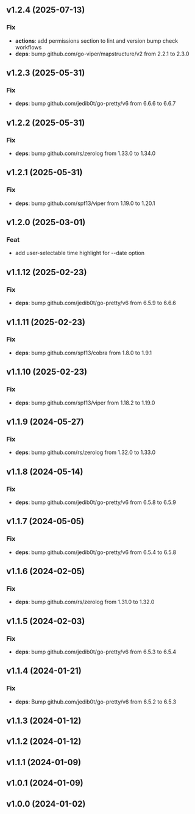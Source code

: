 ## v1.2.4 (2025-07-13)

### Fix

- **actions**: add permissions section to lint and version bump check workflows
- **deps**: bump github.com/go-viper/mapstructure/v2 from 2.2.1 to 2.3.0

## v1.2.3 (2025-05-31)

### Fix

- **deps**: bump github.com/jedib0t/go-pretty/v6 from 6.6.6 to 6.6.7

## v1.2.2 (2025-05-31)

### Fix

- **deps**: bump github.com/rs/zerolog from 1.33.0 to 1.34.0

## v1.2.1 (2025-05-31)

### Fix

- **deps**: bump github.com/spf13/viper from 1.19.0 to 1.20.1

## v1.2.0 (2025-03-01)

### Feat

- add user-selectable time highlight for --date option

## v1.1.12 (2025-02-23)

### Fix

- **deps**: bump github.com/jedib0t/go-pretty/v6 from 6.5.9 to 6.6.6

## v1.1.11 (2025-02-23)

### Fix

- **deps**: bump github.com/spf13/cobra from 1.8.0 to 1.9.1

## v1.1.10 (2025-02-23)

### Fix

- **deps**: bump github.com/spf13/viper from 1.18.2 to 1.19.0

## v1.1.9 (2024-05-27)

### Fix

- **deps**: bump github.com/rs/zerolog from 1.32.0 to 1.33.0

## v1.1.8 (2024-05-14)

### Fix

- **deps**: bump github.com/jedib0t/go-pretty/v6 from 6.5.8 to 6.5.9

## v1.1.7 (2024-05-05)

### Fix

- **deps**: bump github.com/jedib0t/go-pretty/v6 from 6.5.4 to 6.5.8

## v1.1.6 (2024-02-05)

### Fix

- **deps**: bump github.com/rs/zerolog from 1.31.0 to 1.32.0

## v1.1.5 (2024-02-03)

### Fix

- **deps**: bump github.com/jedib0t/go-pretty/v6 from 6.5.3 to 6.5.4

## v1.1.4 (2024-01-21)

### Fix

- **deps**: Bump github.com/jedib0t/go-pretty/v6 from 6.5.2 to 6.5.3

## v1.1.3 (2024-01-12)

## v1.1.2 (2024-01-12)

## v1.1.1 (2024-01-09)

## v1.0.1 (2024-01-09)

## v1.0.0 (2024-01-02)
